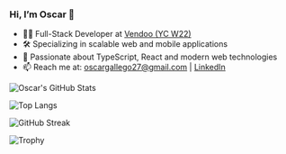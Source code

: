 ### Hi, I’m Oscar 👋

- 🧑‍💻 Full-Stack Developer at [Vendoo (YC W22)](https://vendoo.co)
- 🛠️ Specializing in scalable web and mobile applications
- 💬 Passionate about TypeScript, React and modern web technologies
- 📫 Reach me at: [oscargallego27@gmail.com](mailto:oscargallego27@gmail.com) | [LinkedIn](https://co.linkedin.com/in/hinoga)

<!-- GitHub Profile Stats -->
![Oscar's GitHub Stats](https://github-readme-stats.vercel.app/api?username=hinoga&show_icons=true&theme=radical)

<!-- Top Languages -->
![Top Langs](https://github-readme-stats.vercel.app/api/top-langs/?username=hinoga&layout=compact&theme=radical)

<!-- GitHub Streaks -->
![GitHub Streak](https://github-readme-streak-stats.herokuapp.com/?user=hinoga&theme=radical)

<!-- GitHub Trophies -->
![Trophy](https://github-profile-trophy.vercel.app/?username=hinoga&theme=radical)
